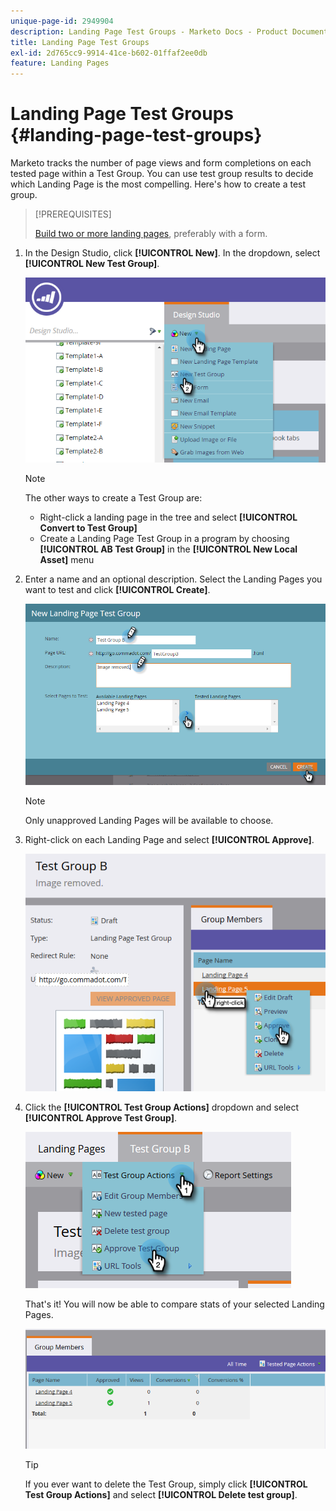 ```yaml
---
unique-page-id: 2949904
description: Landing Page Test Groups - Marketo Docs - Product Documentation
title: Landing Page Test Groups
exl-id: 2d765cc9-9914-41ce-b602-01ffaf2ee0db
feature: Landing Pages
---
```

# Landing Page Test Groups {#landing-page-test-groups}

Marketo tracks the number of page views and form completions on each tested page within a Test Group. You can use test group results to decide which Landing Page is the most compelling. Here's how to create a test group.

>[!PREREQUISITES]
>
>[Build two or more landing pages](/help/marketo/getting-started/quick-wins/landing-page-with-a-form.md), preferably with a form.

1. In the Design Studio, click **[!UICONTROL New]**. In the dropdown, select **[!UICONTROL New Test Group]**.

   ![](assets/image2015-8-5-13-3a32-3a50.png)

   >[!NOTE]
   >
   >The other ways to create a Test Group are:
   >
   >* Right-click a landing page in the tree and select **[!UICONTROL Convert to Test Group]**
   >* Create a Landing Page Test Group in a program by choosing **[!UICONTROL AB Test Group]** in the **[!UICONTROL New Local Asset]** menu

1. Enter a name and an optional description. Select the Landing Pages you want to test and click **[!UICONTROL Create]**.

   ![](assets/image2015-8-5-13-3a39-3a10.png)

   >[!NOTE]
   >
   >Only unapproved Landing Pages will be available to choose.

1. Right-click on each Landing Page and select **[!UICONTROL Approve]**.

   ![](assets/three-1.png)

1. Click the **[!UICONTROL Test Group Actions]** dropdown and select **[!UICONTROL Approve Test Group]**.

   ![](assets/four-1.png)

   That's it! You will now be able to compare stats of your selected Landing Pages.

   ![](assets/five.png)

   >[!TIP]
   >
   >If you ever want to delete the Test Group, simply click **[!UICONTROL Test Group Actions]** and select **[!UICONTROL Delete test group]**.
